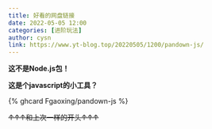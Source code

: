 ```yaml
---
title: 好看的网盘链接
date: 2022-05-05 12:00
categories: [进阶玩法]
author: cysn
link: https://www.yt-blog.top/20220505/1200/pandown-js/
---
```


**这不是Node.js包！**

**这是个javascript的小工具？**

{% ghcard Fgaoxing/pandown-js %}

~~↑↑↑和上次一样的开头↑↑↑~~

<!--
这一段会使返回主页的pjax失效。。
<script pjax-data type="text/javascript" src="https://cdn.jsdelivr.net/gh/Fgaoxing/pandown-js/pandown.js"></script>
<pandown type="lz" url="123" pwd="1234" fname="啥都没有，我没放链接"></pandown>
<script pjax-data>pandown()</script> 
-->

<!-- more -->
